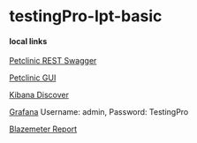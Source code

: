 # testingPro-lpt-basic

#### local links

[Petclinic REST Swagger](http://localhost:9966/petclinic/swagger-ui/index.html)

[Petclinic GUI](http://localhost:8080)

[Kibana Discover](http://localhost:5601/app/discover)

[Grafana](http://localhost:3000) Username: admin, Password: TestingPro

[Blazemeter Report](https://a.blazemeter.com/app/?public-token=Ay8bzdTh6Oajj7Ogqzk7ZlZYBlWdMaHZAEW4YGve88jal8qGnl#/accounts/500247/workspaces/501530/projects/1620712/masters/64923388/summary)